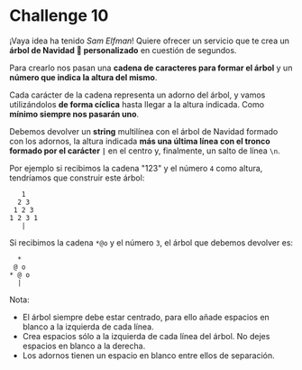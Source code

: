Challenge 10
====

¡Vaya idea ha tenido _Sam Elfman_! Quiere ofrecer un servicio que te crea un **árbol de Navidad 🎄 personalizado** en cuestión de segundos.

Para crearlo nos pasan una **cadena de caracteres para formar el árbol** y un **número que indica la altura del mismo**.

Cada carácter de la cadena representa un adorno del árbol, y vamos utilizándolos **de forma cíclica** hasta llegar a la altura indicada. Como **mínimo siempre nos pasarán uno**.

Debemos devolver un **string** multilínea con el árbol de Navidad formado con los adornos, la altura indicada **más una última línea con el tronco formado por el carácter `|`** en el centro y, finalmente, un salto de línea `\n`.

Por ejemplo si recibimos la cadena "123" y el número `4` como altura, tendríamos que construir este árbol:

       1
      2 3
     1 2 3
    1 2 3 1
       |

Si recibimos la cadena `*@o` y el número `3`, el árbol que debemos devolver es:

      *
     @ o
    * @ o
      |

Nota:

* El árbol siempre debe estar centrado, para ello añade espacios en blanco a la izquierda de cada línea.
* Crea espacios sólo a la izquierda de cada línea del árbol. No dejes espacios en blanco a la derecha.
* Los adornos tienen un espacio en blanco entre ellos de separación.
